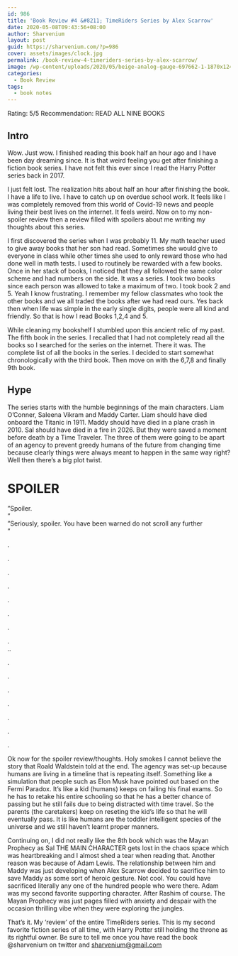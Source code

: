 ```yaml
---
id: 986
title: 'Book Review #4 &#8211; TimeRiders Series by Alex Scarrow'
date: 2020-05-08T09:43:56+08:00
author: Sharvenium
layout: post
guid: https://sharvenium.com/?p=986
cover: assets/images/clock.jpg
permalink: /book-review-4-timeriders-series-by-alex-scarrow/
image: /wp-content/uploads/2020/05/beige-analog-gauge-697662-1-1870x1245.jpg
categories:
  - Book Review
tags:
  - book notes
---
```

Rating: 5/5
Recommendation: READ ALL NINE BOOKS
## Intro
Wow. Just wow. I finished reading this book half an hour ago and I have been day dreaming since. It is that weird feeling you get after finishing a fiction book series. I have not felt this ever since I read the Harry Potter series back in 2017.

I just felt lost. The realization hits about half an hour after finishing the book. I have a life to live. I have to catch up on overdue school work. It feels like I was completely removed from this world of Covid-19 news and people living their best lives on the internet. It feels weird. Now on to my non-spoiler review then a review filled with spoilers about me writing my thoughts about this series.

I first discovered the series when I was probably 11. My math teacher used to give away books that her son had read. Sometimes she would give to everyone in class while other times she used to only reward those who had done well in math tests. I used to routinely be rewarded with a few books. Once in her stack of books, I noticed that they all followed the same color scheme and had numbers on the side. It was a series. I took two books since each person was allowed to take a maximum of two. I took book 2 and 5. Yeah I know frustrating. I remember my fellow classmates who took the other books and we all traded the books after we had read ours. Yes back then when life was simple in the early single digits, people were all kind and friendly. So that is how I read Books 1,2,4 and 5.

While cleaning my bookshelf I stumbled upon this ancient relic of my past. The fifth book in the series. I recalled that I had not completely read all the books so I searched for the series on the internet. There it was. The complete list of all the books in the series. I decided to start somewhat chronologically with the third book. Then move on with the 6,7,8 and finally 9th book.

## Hype

The series starts with the humble beginnings of the main characters. Liam O&#8217;Conner, Saleena Vikram and Maddy Carter. Liam should have died onboard the Titanic in 1911. Maddy should have died in a plane crash in 2010. Sal should have died in a fire in 2026. But they were saved a moment before death by a Time Traveler. The three of them were going to be apart of an agency to prevent greedy humans of the future from changing time because clearly things were always meant to happen in the same way right? Well then there&#8217;s a big plot twist.

# SPOILER

&#8221;Spoiler.  
&#8221;  
&#8221;Seriously, spoiler. You have been warned do not scroll any further  
&#8221;

.

.

.

.

.

.

.

.  
..

.

.

.

.

.

.

.

Ok now for the spoiler review/thoughts. Holy smokes I cannot believe the story that Roald Waldstein told at the end. The agency was set-up because humans are living in a timeline that is repeating itself. Something like a simulation that people such as Elon Musk have pointed out based on the Fermi Paradox. It&#8217;s like a kid (humans) keeps on failing his final exams. So he has to retake his entire schooling so that he has a better chance of passing but he still fails due to being distracted with time travel. So the parents (the caretakers) keep on reseting the kid&#8217;s life so that he will eventually pass. It is like humans are the toddler intelligent species of the universe and we still haven&#8217;t learnt proper manners.

Continuing on, I did not really like the 8th book which was the Mayan Prophecy as Sal THE MAIN CHARACTER gets lost in the chaos space which was heartbreaking and I almost shed a tear when reading that. Another reason was because of Adam Lewis. The relationship between him and Maddy was just developing when Alex Scarrow decided to sacrifice him to save Maddy as some sort of heroic gesture. Not cool. You could have sacrificed literally any one of the hundred people who were there. Adam was my second favorite supporting character. After Rashim of course. The Mayan Prophecy was just pages filled with anxiety and despair with the occasion thrilling vibe when they were exploring the jungles.

That&#8217;s it. My &#8216;review&#8217; of the entire TimeRiders series. This is my second favorite fiction series of all time, with Harry Potter still holding the throne as its rightful owner. Be sure to tell me once you have read the book @sharvenium on twitter and sharvenium@gmail.com